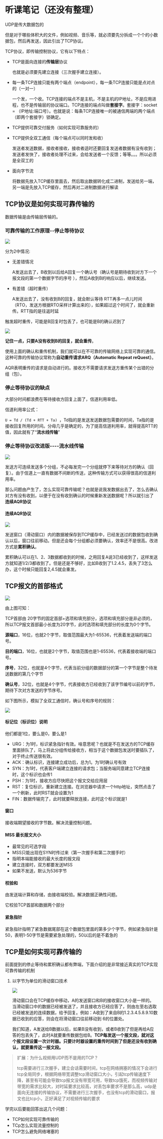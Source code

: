 # 听课笔记（还没有整理）

UDP是传大数据包的

但是对于哪些体积大的文件，例如视频、音乐等，就必须要先分拆成一个个的小数据包，然后再发送，因此引出了TCP协议。

TCP协议，即传输控制协议，它有以下特点：

* TCP是面向连接的**传输层**协议

  也就是必须要先建立连接（三次握手建立连接）。

* 每一条TCP连接只能有两个端点（endpoint），每一条TCP连接只能是点对点的（一对一）

  一个发，一个收。TCP连接的端点不是主机，不是主机的IP地址，不是应用进程，也不是传输层的协议端口。TCP连接的端点叫做**套接字**。套接字：socket = （IP地址:端口号）。也就是说：每条TCP连接唯一的被通信两端的两个端点（即两个套接字）锁确定。

* TCP提供可靠交付服务（如何实现可靠服务的）

* TCP提供全双工通信（每个端点可以同时发和收）

  发送者发送数据，接收者接收，接收者适时还要回复发送者数据有没有收到；发送者发快了，接收者处理不过来，会给发送者一个反馈；等等。。。所以必须是全双工的

* 面向字节流

  将数据先放入TCP缓存里面去，然后取出数据转化成二进制，发送给另一端，另一端是先放入TCP缓存，然后再对二进制数据进行解读



## TCP协议是如何实现可靠传输的

数据传输是由传输层传输的。

### 可靠传输的工作原理--停止等待协议

![](TCP是如何实现可靠传输.png)

分为2中情况:

* 无差错情况

  A发送出去了，B收到以后给A回复一个确认号（确认号是期待收到对方下一个报文段的第一个数据字节的序号 ），然后A收到B的响应以后，继续发送。

* 有差错（超时重传）

  A发送出去了，没有收到B的回复，就会默认等待 RTT再多一点儿时间（RTO，发送方根据RTO采样计算出来的），如果超过这个时间了，就会重新传。RTT指的是往返时延

触发超时重传，可能是B回复时包丢了，也可能是B的确认迟到了

![](TCP实现可靠传输确认迟到和确认丢失.png)

**记住一点，只要A没有收到B的回复，就会重传**。

使用上面的确认和重传机制，我们就可以在不可靠的传输网络上实现可靠的通信。这种可靠的传输协议常称为**自动重传请求ARQ（Automatic Repeat reQuest）**。

AQR表明重传的请求是自动进行的。接收方不需要请求发送方重传某个出错的分组（包）。

### 停止等待协议的缺点

大部分时间都浪费在等待接收方回复上面了，信道利用率低。

信道利用率公式：

`U = Td / (Td + RTT + Ta) `，Td指的是发送发送数据包需要的时间，Ta指的是接收回复所用的时间。分母几乎是确定的，为了提高信道利用率，就得提高RTT的值，因此就有了“**流水线传输**”



### 停止等待协议改进版----流水线传输

![](TCP是如何实现可靠传输的-流水线传输.png)



发送方可连续发送多个分组，不必每发完一个分组就停下来等待对方的确认（回复）。由于信道上一直有数据不间断的传送，这种传输方式可以获得很高的信道利用率。

那么问题由产生了，怎么实现可靠传输呢？也就是说我发数据出去了，怎么去确认对方有没有收到，以便于在没有收到确认的时候重新发送数据呢？所以就引出了 **连续AQR协议**

#### 连续AQR协议

![](TCP是如何实现可靠传输的-流水线传输-连续AQR协议.png)

发送窗口（滑动窗口）内的数据被保存到TCP缓存中，已经发送过的数据包收到确认以后，窗口往前移动。但是还会每个分组都必须要确认，效率还不是很高。改进方式是**累积确认**。

累积确认可以在1、2、3数据都收到的时候，之用回复A说3已经收到了，这样发送方就知道1/2/3都收到了。但是还是不够好，比如B收到了1.2.4.5，丢失了3怎么办，这个时候只能回复2,4.5就会重发。



## TCP报文的首部格式

![](TCP报文的首部格式.png)



由上图可知：

TCP首部由 20字节的固定首部+选项和填充部分，选项和填充部分是非必须的，所以TCP报文首部最小长度为20字节，此时选项和填充部分的长度为0个字节。

**源端口**，16位，也就2个字节，取值范围最大为1-65536，代表着发送端的端口号。

**目的端口**，16位，也就是2个字节，取值范围也是1-65536，代表着接收端的端口号。

**序号**，32位，也就是4个字节，代表当前分组的数据部分的第一个字节是整个待发送数据的第几个字节

**确认号**，32位，也就是4个字节，代表接收方已经收到了该字节编号以前的字节，期待下次对方发送的字节序号。

如下图所示，模拟了全双工通信时，确认号和序号的规则：

![](TCP报文发送首部的规则.png)



#### 标记位（标识位）说明

他们都是1位，要么是0，要么是1

* URG：为1时，标识紧急指针有效。啥意思呢？也就是不在发送方的TCP缓存里面排队了，马上将此分组传给接收方，相当于这个数据包发送时要插队了，对于终止传送很有效。
* ACK：确认标识，连接建立成功后，总为1。为1时确认号有效 
* SYN：为1时，代表客户端建立连接的请求包；当服务端同意建立TCP连接时，这个标识也会传1
* PSH：为1时，接收方应尽快把这个报文交给应用层
* RST：复位标识，重新建立连接。在浏览器中请求一个http地址，突然点击了一个刷新，此时RST就会设置为1
* FIN：数据传输完了，此时就要释放连接，此时这个标识就是1



#### 窗口

接收端期望接收的字节数。解决流量控制问题。



#### MSS 最长报文大小

- 最常见的可选字段
- MSS只能出现在SYN时传过来（第一次握手和第二次握手时）
- 指明本端能接收的最大长度的报文段
- 建立连接时，双方都要发送MSS
- 如果不发送，默认为536字节



#### 校验和

由发送端计算和存储，由接收端校验。解决数据正确性问题。

它校验TCP首部和数据两个部分



#### 紧急指针

紧急指针指明了紧急数据尾部在这个数据包里面的第多少个字节，例如紧急指针是50，表明1-50字节是需要紧急处理的，50以后的是不着急的





## TCP是如何实现可靠传输的

前面提到的停止等待和累积确认都有弊端，下面介绍的是非常接近真实的TCP实现可靠传输的机制

1. 以字节为单位的滑动窗口技术

   ![](TCP是如何实现可靠传输的-滑动窗口技术.png)

   滑动窗口会在TCP缓存中移动，A的发送窗口和B的接收窗口大小是一样的。当滑动窗口中的数据已经被发送了，并且接收方已经应答了，则由左至右选取已经被发送的连续数据，给予回复。例如：A收到了来自B的1.2.3.4.5.8.9.10数据已收到的应答，则会在将滑动窗口往前移动到 6的位置处。

   我们知道，A发送给B数据以后，如果B没有收到，或者B收到了但是再给A应答的包丢失了，此时A就要重传数据包给B。**TCP每发送一个报文段，就对这个报文段设置一次计时器。只要计时器设置的重传时间到了但是还没有收到确认，就要重传这一报文段。**











> 扩展：为什么视频用UDP而不是用的TCP？
>
> tcp需要进行三次握手，建立会话需要时间，tcp在网络拥塞的情况下会进行tcp全局同步，根据网络带宽调整tcp滑动窗口大小，引起tcp传输速度下降，甚至有可能会导致tcp报文没有带宽可用，导致tcp饿死，而视频传输对带宽的需求比较大，对时延要求比较高，对丢包率要求不是那么高，udp是面向无连接的传输协议，不需要进行三次握手，也没有tcp的滑动窗口，报文也比tcp小，正好满足了对视频传输的要求 













学完以后要能回答出这几个问题：

* TCP如何实现可靠传输的
* TCp怎么实现流量控制的
* TCP怎么避免网络堵塞的